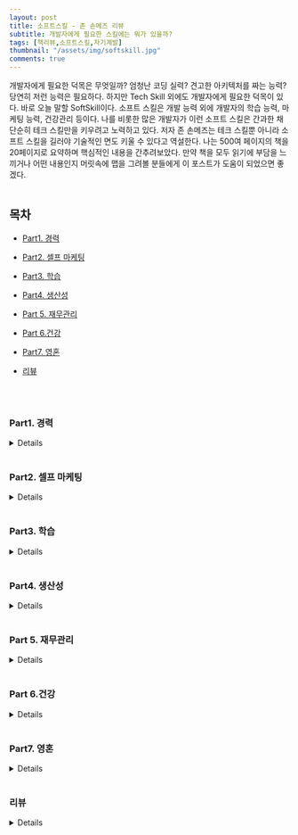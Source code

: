 ```yaml
---
layout: post
title: 소프트스킬 - 존 손메즈 리뷰
subtitle: 개발자에게 필요한 스킬에는 뭐가 있을까?
tags: [책리뷰,소프트스킬,자기계발]
thumbnail: "/assets/img/softskill.jpg"
comments: true
---
```


 개발자에게 필요한 덕목은 무엇일까? 엄청난 코딩 실력? 견고한 아키텍처를 짜는 능력? 
 당연히 저런 능력은 필요하다. 하지만 Tech Skill 외에도 개발자에게 필요한 덕목이 있다. 바로 오늘 말할 SoftSkill이다. 
 소프트 스킬은 개발 능력 외에 개발자의 학습 능력, 마케팅 능력, 건강관리 등이다. 
 나를 비롯한 많은 개발자가 이런 소프트 스킬은 간과한 채 단순히 테크 스킬만을 키우려고 노력하고 있다.
 저자 존 손메즈는 테크 스킬뿐 아니라 소프트 스킬을 길러야 기술적인 면도 키울 수 있다고 역설한다. 나는 500여 페이지의 책을 20페이지로 요약하며 핵심적인 내용을 간추려보았다. 만약 책을 모두 읽기에 부담을 느끼거나 어떤 내용인지 머릿속에 맵을 그려볼 분들에게 이 포스트가 도움이 되었으면 좋겠다. 
<br/>
<br/>
## 목차

- [Part1. 경력](#part1-경력)

- [Part2. 셀프 마케팅](#part2-셀프-마케팅)
  
- [Part3. 학습](#part3-학습)
 
- [Part4. 생산성](#part4-생산성)
  
- [Part 5. 재무관리](#part-5-재무관리)
  
- [Part 6.건강](#part-6건강)

- [Part7. 영혼](#part7-영혼)

- [리뷰](#리뷰)

<br/>
<br/>

### Part1. 경력

<details>

<div markdown="1">

#### 사업가의 마인드를 가져라
 소프트웨어 개발자는 자신의 경력을 사업으로 보아야 한다. 사업을 한다고 생각하면 결정도 사업가답게 할 수 있다. 성과와 상관 없이 일정한 급여를 정기적으로 벌다보면 회사원이라는 정체성에 갇히기 십상이다. 회사에 소속되어 일하더라도 자신의 정체성이나 경력을 조직에서 주어진 역할과 별개로 존재한다고 생각해야 한다.
#### 목표를 설정하고 미래에 대비해라
 큰 목표를 세우고 작은 목표로 세분화하여 실천하기

#### 면접 잘 보는 법
 친분을 쌓아라!
 - 가고싶은 회사의 기술 블로그에 댓글 달기
 - 가고 싶은 회사에 다니는 사람과 인맥쌓기
  
#### 전문성을 갖춰라
 - 하고자 하는 소프트웨어 개발 분야가 무엇인가?
  
#### 승진하기
  돈은 항상 책임의 뒤를 따르기 마련이다. 책임기회를 늘릴 기회는 절대 놓치지 마라
  * 책임 범위를 넓히는 법
	  -> 지금까지 등한시 되어 온 문제 중 하나를 골라 당신이 책임지고 이끌어 갈 만한 프로젝트를 만들어라
	   -> 신입 팀원이 업무에 적응할 때까지 도와주는 역할을 맡아라
	   -> 업무 절차를 기록하고 이러한 문서를 항상 최신 정보로 채워두는 역할을 맡아라
	   -> 누구나 피하려 하지만 당신이 맡아서 더 수월하게 하거나 자동화 할 수 있는 일이 있는지 찾아보라
  * 해결책을 제시하라
	-> 아이디어가 실현되지 못하는 이유, 혹은 이런 묹 해결이 어려운 이유를 이야기하는 사람은 어느 조직에나 많다. 그런 사람은 원래 어디에나 많다. 당신은 그런 역할을 맡지마라. 어떤 문제든 **해결책을 제시하는 사람, 또 그 해결책을 실행할 수 있는 사람이 돼라**

#### 전문가 되기
 좋은 습관 기르기 [추천책 - 습관의 힘, 찰스 두히그](http://www.yes24.com/Product/Goods/7950702)

#### 재택근무
 단점 : 시간 관리, 자발적으로 일하기, 외로움 [추천책 - 드라이브, 다니엘 핑크](http://www.yes24.com/Product/Goods/5819980?OzSrank=1)
 현명하게 대처하기

#### 이루고 싶은 게 있다면 이미 이룬 사람처럼 연기하라
 일을 시작하기 전에 이미 그 일을 성공적으로 완수한 사람처럼 연기하라는 뜻

 - 마치 성공에 필요한 기술과 재능을 이미 가지고 있는 것처럼 연기하라.
 - 마치 당신이 되고자 하는 사람이 이미 된 것처럼 연기하라.
 - 마치 이미 승리를 거머쥔 것처럼 연기하라. 끝까지 노력해서 결국 원하는 결과에 도달할 것이기 때문이다.
 - 아직 가보지 않은 길이라도 마치 여러 차례 경험해본 것처럼 연기하라.


#### 면접에서 모르는 기술이 나올 때

현재 할 수 있는 부분과 그렇지 못한 부분에 관해 솔직하게 이야기하라. 하지만 동시에 과거에 여러 장애물을 능숙하게 헤쳐온 사람답게 자신감 있는 태도와 자세를 지녀라

#### 지루한 이력서 바꾸기
- 전문가에게 맡기기
- 행동과 결과를 연결해서 보여줘라
> 단순히 어떤 일을 할 수 있는지 나열하지 않고, 과거에 어떤 행동을 했고, 그 행동을 통해 도출된 결과 보여주기

</div>
</details>

<br/>

### Part2. 셀프 마케팅

<details>

<div markdown="1">
블로그 포스트, 팟캐스트, 동영상, 잡지기사, 책, 코드캠프, 컨퍼런스 이용하기

#### 많은 시간을 들여 꾸준히 하기
> 아무런 가치를 제공하지 못하는 마케팅은 오래가지 못한다. 아무도 주목하지 않기 때문이다.

#### 내가 이번 년도 안에 블로그 올릴 토픽
- WebRTC 설명
- 소프트 스킬 리뷰 (지금 쓰고 있다!)
- 조엘 온 소프트웨어 리뷰
- 재직자전형 입학부터 졸업까지
- 개발자 면접 준비 시리즈 (CS 기초지식에 대하여)
- 도커와 쿠버네티스 설명
- Openshift에 대한 설명
- Spring boot 책 리뷰
- 개발자 추천 책 리뷰 시리즈 -> 아마 이번 분기 뿐 아니라 내내 올릴듯!
- 알고리즘 공부 리뷰 시리즈
- 내가 책 리뷰를 어떻게 준비하는지 방법론 소개
- 고졸 개발자로 얻는 장점과 단점

#### 존재감을 드러내줄 브랜드 만들기
브랜드는 소비자의 기대치를 설정하는 일종의 약속이다
브랜드는 제품 혹은 서비스에 대한 기대의 총합

##### 브랜드

|종류|설명  |
|:--:|:--|
| 메시지 |브랜드를 통해 전달하고자 하는 내용, 떠오르게 하려는 느낌 |
| 시각요소 | 시각요소를 최대한 많은 곳에 활용
| | 브랜드가 나타내는 색상, 스타일을 정해서 인지도 늘리기 |
| 일관성 | 메시지 내용, 전달방법, 전달시기 모두 일관성 있게
| 반복노출| 브랜드의 목적은 사람들이 로고를 보았을 때, 이름을 들었을 때 내가 대변하는 가치를 기억하고 기대하게 만드는 것

<br/>

#### 태그라인
브랜드를 표현할 수 있는 한 두 문장의 문구
> 예) 기억보단 기록으로
나의 태그 라인은 Just Start IT

#### 블로그를 운영하라
블로그의 장점
> 블로그를 통해 누리는 혜택은 경제적 영역에만 그치지 않는다. 블로그를 운영하면 의사소통 기술도 배울 수 있다. 생각을 정리해서 글로 옮기는 실력은 쉽게 길러지지 않는 만큼, 얻었을 때 큰 가치가 있다. 정기적으로 글을 쓰면서 글쓰기를 훈련하면 의사소통 기술이 발전한다. 이렇게 얻은 의사소통 기술은 인생의 여러 분야에 도움이 된다. 게다가 블로그에 정기적으로 글을 올리기 위해 공부하면서 자신이 활동하는 분야의 새로운 기술과 최신 동향 또한 파악할 수 있다.

#### 어떤 가치를 제공할지 고민하라
사람들이 원하는 것을 제공하라
> 당신이 선택한 틈새시장과 관련있는 커뮤니티에 가서 어떤 이야기가 많이 나오는지 확인하라

SNS 활용하기
강연, 강의, 그리고 발표 : 소규모로 시작하기
> 전문가인 척할 필요는 없다. 배운 내용을 공유한다는 마음으로 성의껏 임하라.

바보같아 보여도 괜찮아!
> 성공하고 싶다면 자존심은 잠시 접어두라. 사람들 앞에 나서서 바보 같아 보일 것을 두려워하지 마라. 지금 유명한 배우, 음악가, 운동선수, 강연자가 된 사람 모두 한때 자기 일을 훌륭하게 하지 못하던 시절이 있었다. 그래도 그들은 해보기로 하고 최선을 다했다. 어떤 일이든 끝이 난다. 그리고 어떤 일이든 꾸준히 하면 반드시 나아진다. 그렇게 될 때까지 버텨야 한다. 무신경해야 버틴다. 바보같아 보일 것을 두려워하지 마라
>> 나는 9,000개가 넘는 슛을 놓쳤다. 경기에 진 횟수는 300번 정도다. 반드시 이길 거라는 사람들의 믿음을 저버리고 진 경기도 26번이나 된다. 나는 실패하고 또 실패했다. 바로 그것이 내가 성공한 이유다 - 마이클 조던


</div>
</details>

<br/>

### Part3. 학습

<details>

<div markdown="1">

#### 기술로 배우는데 필요한 세 가지 핵심 사항

 1. 출발점 
 >배우려 하는 기술을 사용하기 위해 알아야할 기본적인 사항은 무엇인가?
 2. 학습범위
 > 배워야 하는 범위는 어느 정도인가? 배운 내용을 어떻게 활용할 수 있는가? 자세한 내용은 나중에 더 찾아볼 수 있으므로 처음부터 모든 내용을 상세히 배울 필요는 없다. 그 기술로 어떤 일을 할 수 있는지 큰 그림을 볼 수 있으면 된다.
 3. 기본 사용법
 > 해당 기술을 제대로 사용하게 되었을 때 기본적인 이용사례와 가장 흔하게 접하는 상황은 무엇인가? 평소에 80% 비중으로 사용하게 될 20%의 핵심 기술은 무엇인가?

#### 10단계 학습법
- 1단계
> 배우려는 주제에 대한 기본 조사
> 앞으로 배울 주제에 어떤 내용이 있는지?
> 그 범위는 어떻게 되는지?
- 2단계
> 선택할 주제가 어떤지, 범위는 어느정도인지 개념을 1단계에서 잡은 후, 집중할 학습 영역 명확히 정하기
> 적당한 크기로 나눈 주제
> ex) 원래 주제 : C# 배우기
>       적당한 크기로 나눈 주제 : 간단한 콘솔 응용 프로그램 제작에 필요한 C# 언어 배우기
- 3단계
> 성공을 정의하라
> 학습에 돌입하기 저에 성공 기준을 **명확히** 하기
> C# 배우기의 좋은 성공 기준 예 : C#의 주요 기능들을 활용해서 간단한 응용 프로그램을 만들겠다.
- 4단계
> 자료를 찾아라.
> 선택한 주제에 관해 가능한 많은 자료를, 품질에 상관없이 모으기
> 자료의 종류 : 책, 팟캐스트, 블로그, 소스코드, 온라인 영상, 프로젝트 사례, 해당 주제의 전문가, 온라인 콘텐츠
- 5단계
> 학습 계획을 세워라.
> 자료 모은 것을 기반으로 무엇을 어떤 순서로 배울지 정리하기
> 나만의 학습 순서 찾기
> 여러 책의 목차를 참고하며 모듈을 짜는 것이다. 나는 어떤 순서로 이걸 공부할까?
- 6단계
> 자료 선별학. 
> 자료 중에서 목표 달성에 도움이 될 가치 있는 자료만 고르기
> 4단계에서 모은 자료를 검토해 학습 계획에 적합한 자료 찾기
- 7단계
> 대충 사용할 수준까지 배워라 
> 8단계에서 그 기술을 놀듯이 다뤄볼 수 있는 수준의 정보를 얻는 것.
> 자료를 훑어보거나 요약, 소개 부분만 확인해서 어떤 기술인지 정보만 습득하기
- 8단계 ( PLAY! ) 
> 대상을 직접 탐구하면 다양한 질문이 떠오를 것이다.
> 새로운 기술이나 프로그래밍 언어를 배우는 중이라면 이 단계에서 작은 프로젝트를 만들어서 어떤 결과가 나오는지 확인해보는 것도 좋다. 답을 찾지 못한 질문은 따로 적어두라. 그에 대한 해답은 9단계에서 찾으면 된다.
- 9단계 
> 유용한 일을 할 정도까지 배워라.
> 8단계에서 가지고 놀면서 했던 질문들에 대한 답찾기
- 10단계
> 가르쳐라. 나의 경우에는 블로그에 포스팅을 하면 될 것 같음

#### 멘토찾기
멘토의 자질 체크리스트

 - 내가 하려는 일을 해본 적 있는 사람인가?
 - 내가 하려는 일을 하도록 다른 이를 도와준 적 있나?
 - 어떤 일을 성취한 경험이 있는가?
 - 성격이 나와 맞는가?

가상의 멘토 찾기 [추천도서 - 생각하라! 그러면 부자가 되리라, 나폴레온 힐](http://book.interpark.com/product/BookDisplay.do?_method=detail&sc.prdNo=278612721&gclid=Cj0KCQjwxJqHBhC4ARIsAChq4avubAESIXpsf8C_YET71O4Kt2Llbr_Q3lFVdd22dA4VA4m_ehaop5UaAme0EALw_wcB)

#### 지식의 빈틈 찾기

**빈틈이 생기는 이유** 

지식의 빈틈이 있을 때 빈틈을 찾아서 메꾸지 않고 핑계를 대며 넘어가서

**빈틈 찾기**

평소 유난히 많은 시간이 드는 부분이나 반복적으로 자주 하는 작업 보기
답할 수 없는 면접 질문

**빈틈 채우기**

정확히 무엇을 배워야 할지 알아내라. 집중할 영역을 최대한 구체적이고 명확하게 설정하라.
대화나 논의 중에 잘 이해가 되지 않는 부분이 있다면 대충 넘어가지 말고 명확히 이해될  때까지 질문하라.
 
</div>
</details>

<br/>

### Part4. 생산성

<details>

<div markdown="1">

#### 집중은 생산성을 높이는 유일한 방법
#### 생산성 계획

매주 해야할 일을 두 시간 이하의 작은 작업으로 나누기 -> 저자는 kanban board를 활용
분기별 계획
- 한 해를 3개월씩 4분기로 나눔
- 분기마다 완료할 큰 프로젝트를 정하고 작은 목표를 계획함
- 할 일은 주 단위나 일 단위로 나누어서 생각
- 한 분기동안 완료하고자 하는 일의 개요를 간단히 작성
	- 주요 목표와 이것을 달성하는 방법에 대한 아이디어를 얻고 이 목표에 계속 집중이 가능하다.

월간계획
- 매월 1일이 한 달치 달력을 출력하고 이 달에 해야할 일을 계획
- 한 달 동안 할 수 있는 일의 양을 어림잡아 예측
- 분기별 개요에서 작업할 항목을 가져와서 그 달에 할 만할 일이 무엇인지 확인
- 매월 하고 싶은 일도 함께 계획
	- 저자는 매월 1일에 그 달에 필요한 유튜브 동영상을 일괄 생성해둠

주간계획
- 매주 월요일 아침 한 주간의 일정을 계획
- 매주 해야할 일을 전부 기록해둔 체크리스트 작성

일간 계획과 실행

휴식 주간도 필요하기 때문에 일정으로 넣기

#### 할당 체계를 도입해 생산성을 높여라
 완료해야 할 일을 꾸준히 진행할 수 있는 유일한 방법은 미리 설정해둔 기간 내에 얼마나 처리할 것인지 목표를 세우는 것

 할당량은 엄격하게 지키기

할당량 예시
- 매주 3회 조깅하기
- 매주 블로그 글 한 개 작성하기
- 매일 책 한개 장씩 쓰기
- 매주 뽀모도리 50개 끝내기

할 일과 진행 빈도 설정함으로써 생산성을 높일 수 있다

> 목표했던 일을 해내는 것 외에는 다른 어떤 선택지도 두지 마라. 마음 속에서 실패란 단어를 아예 지워버려라. 한 번이라도 실수를 용납하면 다시 실수하게 되고 이내 '할당량'은 아무런 기능도 하지 못할 것이다.

> 제대로 실천하지 못하면 전체 체계가 무너지므로 달성 가능하고 유지 가능한 할당량을 선택하라. 결국 실패할 게 뻔한 목표를 세우지 마라. 처음에는 작은 목표를 세우고 이를 성공적으로 실천하면서 규모를 접접 키우는 식으로 접근하는게 좋다.

할당 체계 규칙
- 반복 가능한 작업을 선택한다
- 작업이 완료되고 반복되어야 하는 주기를 정한다.
- 한 주 안에 작업을 몇 번 완료할 것인지 할당량을 정한다.
- 실천한다. 할당량을 완수할 수 있도록 실천한다.
- 조정한다. 할당량을 더 높이거나 낮춘다. 하지만 실천 주기 도중에는 조정하지 않는다.

추천도서
[최고의 나를 꺼내라, 스티븐 프레스필드](http://book.interpark.com/product/BookDisplay.do?_method=detail&sc.shopNo=0000400000&sc.prdNo=201437860&sc.saNo=003002001&bid1=search&bid2=product&bid3=title&bid4=001)
[왜 나는 항상 결심만 할까, 켈리 맥고니걸](http://book.interpark.com/product/BookDisplay.do?_method=detail&sc.shopNo=0000400000&sc.prdNo=210668102&sc.saNo=003002001&bid1=search&bid2=product&bid3=title&bid4=001)

#### 책임감을 가져라
 자기 자신에게 책임을 가짐으로써 스스로 동기부여하기

#### 탈진 극복하기
인간은 새로운 것을 접한 초기에는 흥미를 느끼며 접근한다. 하지만 시간이 지나 익숙해질 수록 점점 당연하게 생각하거나 심지어 별로라고 생각하기도 한다.

생산성이 높아질 수록 오히려 생산적이라는 느낌은 점점 줄어든다.

흥미, 동기, 결과, 벽이 그려진 그림을 다시 보라. 벽 바로 뒤에서 일어나는 일을 생각해라. 어떻게 해서든 벽을 넘기만 한다면? 상황이 갑자기 엄청나게 변한다. 동기와 흥미도 바로 돌아올 것이다.

탈진이 찾아오더라도 신경쓰지 말고 고통을 견뎌야 한다. 그리고 벽을 넘어가야 탈진을 '치유'할 수 있다. 고통을 견디는 것이야말로 탈진을 극복하는 비결이다. 결국, 더 많은 벽에 부딪힐테지만 하나씩 극복할 때마다 더 강한 에너지와 성취 동기가 솟아날 것이다. 그리고 경쟁 상대의 숫자는 계속 줄어들 것이다.

나는 일정을 정해놓고 거기에 나를 끼워맞췄다. 비가 오나, 눈이오나 내 기분이 어떻든 상관없이 할에 한 개 장씩 썼다.

#### 낭비되는 시간 줄이기

#### 반복 행위의 중요성
생산성의 진정한 비결은 오랜 시간동안 반복해서 해내는 것이다.
> 지금이 바로 행동에 옮길 때다. 내일이나 다음 주는 없다. 지금이어야 한다. 만약 목표를 이루고 싶다면, 다른 사람이나 환경에 휘둘리지 않고, 스스로 더 나은 미래를 만들고 싶다면, 원하는 방향으로 당신을 안내해줄 **반복 행위를 만들어라.**

#### 습관을 개발하기
신호, 반복 행위, 보상
나쁜 습관을 인식하고 경계하기
- 늘 하는 일 중 죄책감이 느껴지는 것은 무엇인가?

#### 작업 분할하기
일을 미루는 습관은 생산성을 떨어뜨리는 주요 원인 중 하나다. 일을 미루는 이유는 **문제에 압도되기 때문**이다.

작업 작게 나누기
- 큰 작업을 작은 작업으로 나누는 것은 ***더 많은 일을 해내고***, ***작업 시간이 걸리는 시간을 더 정확하게 예측하고자 할 때*** 사용하는 방법
- 작게 나누다보면 부족한 정보가 있다는 것을 초기에 깨달을 수 있다.
- 작은 작업 하나하나에는 명확한 목표가 있어야 한다.


#### 문제 나누기
어려운 알고리즘을 작성하려면 바로 머리를 부딪혀가며 코드를 작성할 게 아니라 독립적으로 문제를 해결할 수 있는 작은 조각으로 나누는 편이 좋다.

#### 힘든 일을 피하지 마라.
> 사람들은 모두 인생의 지름길을 찾는다. 성공에 꼭 필요한 부분조차 힘들다는 이유로 피해갈 방법을 찾는다. 누구나 히든 일은 하기 싫어하지만, 힘든 일의 결과물을 즐기고 싶어한다.
> 그러나 현실을 그렇지 않다. 가치 있는 것들은 모두 힘들게 일해서 얻은 결과물이다. 특히 소프트웨어 개발자로서 경력을 다지기 위해 제대로 된 **성과를 얻고 싶다면 자리를 지키고 앉아서 원하는 일이든 그렇지 않은 일이든 모두 해내는 법을 배워야 한다.**

> 당신이 힘들다고 말하는 일은 거의 당신에게 득이 되는 일이며, 경력을 개척하거나 새로운 기회를 열 수 있는 일이다. 하지만 별 소득이 없는 일은 항상 굉장히 쉽게 느껴진다.

**결국에는 장기적으로 노력하고 인고의 시간을 보내며 꼭 필요한 지루한 일을 해낸 사람이 앞서간다. 큰 격차로 말이다.**

**자신의 모든 잠재력을 발휘할 수 있는 방법은 칼을 갈고, 이를 악물고, 일하러 가는 것이다.**

#### 뭐라도 하는 게 아무것도 하지 않는 것보다 낫다.

행동을 주저하는 이유 => 두려움
> 자신의 지식을 바탕으로 최선의 행동을 한 뒤에 후회하는 사람은 거의 없다. 반대로 아무 행동도 하지 않은 것을 후회하는 사람은 대단히 많다.

#### 실천을 위한 체크리스트
- 내가 행동을 주저하는 구체적인 이유는 무엇인가?
- 결정을 내려야 하는 선택이 있다면 무엇인가?
- 잘못된 선택을 했을 때 얻을 수 있는 최악의 결과는 무엇인가?
- 잘못된 선택을 하면 되돌아와서 다른 선택을 할 수 있는가? 이 때 치러야 할 대가가 큰가?
- 선택지 사이에 큰 차이가 있는가? 즉시 행동 할 수 있는 차선책을 선택할 수 있는가?
- 문제가 생기면 저절로 드러나는가? 어떤 행동을 취한 뒤에 올바른 방향을 찾을 때까지 계속 방향을 바꿀 수 있는가?
- 행동을 취하지 않는다면 어떤 일이 일어나는가? 그 대가는 시간인가, 기회의 상실인가, 아니며 금전적 손해인가?
</div>
</details>

<br/>

### Part 5. 재무관리

<details>

<div markdown="1">

#### 근시안적인 사고에서 벗어나기
> 사람들은 월 할부금을 내는데 지장이 없으면 전체 금액을 크게 개의치 않는다.

>미래에 대한 고민 없이 근시안적으로 재정을 관리하면 버는 만큼, 혹은 그 이상 지출할 가능성이 있어서 위험하다.

#### 연봉 협상의 기술
연봉 협상을 할 때 어떻게 처신하는지가 회사에서 어떤 대우를 받을지에 큰 영향을 준다는 점에서 연봉 협상은 중요하다

**협상은 회사에 지원 전에 시작된다.**
"평판"은 협상에 영향을 미친다.
셀프 마케팅을 해라
- 최대한 많은 매체를 활용해서 이름 알리기

**금액을 먼저 말하지 않기**
나에게 편성된 예산을 말해주면 내 예산과 맞는지 말해줄 수 있다고 하기
직전 연봉을 물어보면 복리후생까지 모두 포함하여 전체 금액을 말하기

#### 부동산 투자
> 좋은 매물을 알아보려면 연습과 시장 공부, 두 가지가 필요하다. 부동산 투자를 하고 싶을 때, 가장 먼저 해야할 일은 시장공부다. 부동산 매물이 어느 정도 가격에 거래되는지 알아보라. 좋은 가격이 어느 정도 수준인지 감이 올 때까지 매물 크기, 임대료, 매물 위치 등을 조사해보라.
> 제대로 제안하려면 매물과 관련된 모든 숫자를 고려해보아야 한다. 부동산 가격을 바탕으로 대출금을 비롯해 세금, 보험, 입주자 협회 회비, 공과금 등의 해당 매물 유지에 필요한 모든 비용을 계산해보라

#### 은퇴 계획 세우기
월 지출을 줄일 방법을 찾는 것이 은퇴 대비 저축에 큰 도움이 된다는 이야기다. 좋은 투자처 찾기, 좋은 직장 구하기, 연봉 인상하기보다 지출을 줄이는 것이 제일 도움이 된다. 즉, 절약이 답이다.

* 은퇴 계좌 이용하기
* 조기 은퇴 계획을 세우거나 빠르게 부를 축적해라.
	* 불로소득을 얻을 '여러' 경로 만들기
		* 지출 줄이기
		* 많이 벌기 - 부업 기회 놓치지 말기
		* 수익성이 좋은 투자처 찾기

#### 부채의 위험성
이자 소득은 당신에게 자유를 주고, 부채는 당신을 구속한다.
부채가 있는 상태에서 저축하는 것은 가장 큰 실수이다. 특히 신용카드 빚이 있을 때
대출은 이율이 높은 대출을 가장 먼저 갚아라
**지출할 이자보다 큰 수익을 가져올 투자라고 확신할 때 부채를 만들어라**

은퇴란
> 자금 압박 때문에 억지로 하고 싶지 않은 일을 하지 않아도 되는 재정적 자유

발품을 팔고 열심히 일하며 항상 어제의 나보다 조금이라도 더 나은 내가 되기 위해 노력해서 행운을 만날 가능성을 높였다.



</div>
</details>

<br/>

### Part 6.건강

<details>

<div markdown="1">


#### 동기부여

게임 형식으로 된 동기부여 어플
https://habitica.com/static/home

https://www.superbetter.com/

https://zombiesrungame.com/

난 이 중 해비티카가 제일 괜찮은 것 같다.
다만 지금은 notion을 적극 활용하고 있다.

> 당장 어떤 기분이 들든 상관없이 목표로 정해둔 날짜까지는 사전에 결정해 둔 목표를 지켜나가도록 해라

</div>
</details>

<br/>


### Part7. 영혼

<details>

<div markdown="1">

> "자신을 정복하지 못하면 자신에게 정복당한다" - 나폴레온 힐

믿고자 하는 바를 자신에게 반복해서 말해주면 믿음도 바뀐다.
생각을 행동으로 실현하는 방식으로 정신이 우주를 조작할 수 있다. 즉, 당신의 믿음이나 생각이 세상에 영향을 줄 수 있다.

#### 긍정적인 태도 갖추기
긍정적 사고 : 자신에게 상황을 이길 수 있는 힘이 있다는 믿음
> 내면의 힘이 현실을 바꿀 수 있다는 생각을 오래 하면 긍정적인 태도가 발현된다. 긍정적인 태도가 있으면 현실과 동떨어진 환상 속에 살지 않는다. 그보다 자신이 바라는 바를 현실로 실현할 수 있는, 최선의 미래가 기다리고 있는 세계에서 살 수 있다.

[긍정적인 사고방식, 노먼 빈센트 펄](http://www.kyobobook.co.kr/product/detailViewKor.laf?mallGb=KOR&ejkGb=KOR&barcode=9788984077867)

#### 두뇌 프로그래밍
진짜 싸워야 하는 대상은 평범한 수준에 머물러 있으려는 자신이다.

자아상이란-> 자기가 보는 자기의 진짜 모습
> 정체성의 핵심이라고 믿는 부분도 바꿀 수 있다는 사실을 받아들이면 원하는 모습으로 자아상을 바꿀 수 있다.

#### 뇌를 새롭게 프로그래밍 하기
> 이미 그러한 사람이 된 것처럼 행동하라. 말투, 옷차림, 양치질까지도 모두 이미 원하는 모습이 된 것처럼 하라. 현실은 잠시 잊어라. 당신의 변화에 관해 누가 뭐라하든 신경 쓰지 마라. 그 대신 목표를 이미 이루었고 당신이 원래 그런 성격이었던 것처럼 행동하라.

나는 나를 이런 사람으로 생각할 것이다.
- 시작한 일은 끝을 보는 뒷심있는 사람이다.
- 계산이 빠르고 꼼꼼한 사람이다.
- 항상 물건이든 기분이든 정돈된 사람이다.
- 발표를 잘하고 원하는 것을 쟁취하는 커리어우먼

사람들은 자신이 연약하다고 이야기하는 사람을 피한다. 직설적으로 말해 이런 성격은 매력적이라고 느끼기 어렵다.


#### 추천도서
- 의욕이 생기지 않고 게으름을 피우고 싶을 때 [최고의 나를 꺼내라](http://www.kyobobook.co.kr/product/detailViewKor.laf?ejkGb=KOR&mallGb=KOR&barcode=9788992977029&orderClick=LAG&Kc=)
- 대인 관계에 어려움을 겪을 때 [인간관계론](http://www.kyobobook.co.kr/product/detailViewKor.laf?ejkGb=KOR&mallGb=KOR&barcode=9791187142560&orderClick=LAG&Kc=)
- 이상을 현실로 만들고 싶을 때 [생각하라! 그러면 부자가 되리라](http://www.kyobobook.co.kr/product/detailViewKor.laf?ejkGb=KOR&mallGb=KOR&barcode=9791188393435&orderClick=LAG&Kc=)
- 믿음을 긍정적으로 바꿀 수 있는 방법을 알고 싶을 때 [맥스웰 몰츠 성공의 법칙](http://www.kyobobook.co.kr/product/detailViewKor.laf?ejkGb=KOR&mallGb=KOR&barcode=9791162541159&orderClick=LEa&Kc=)
- 삶을 더 긍정적으로 살아가고 싶을 때 (종교) [긍정적 사고방식](http://www.kyobobook.co.kr/product/detailViewKor.laf?ejkGb=KOR&mallGb=KOR&barcode=9788984077867&orderClick=LAG&Kc=)
- 삶, 경제, 일에 관한 질문을 던지는 책 [아틀라스](http://www.kyobobook.co.kr/product/detailViewKor.laf?ejkGb=KOR&mallGb=KOR&barcode=9788958626664&orderClick=LAG&Kc=)
- 코드 작성법, 코드 구조화 방법에 대한 책 [Code complete](http://www.kyobobook.co.kr/product/detailViewKor.laf?ejkGb=KOR&mallGb=KOR&barcode=9791158390600&orderClick=LAG&Kc=)
- 단순하고 이해하기 쉬운 코드에 대한 책 [Clean code](http://www.kyobobook.co.kr/product/detailViewKor.laf?ejkGb=KOR&mallGb=KOR&barcode=9788966260959&orderClick=LAG&Kc=)
- 디자인 패턴에 대한 책 [Head first design pattern](http://www.kyobobook.co.kr/product/detailViewKor.laf?ejkGb=KOR&mallGb=KOR&barcode=9788979143409&orderClick=LEA&Kc=)
- 부동산 투자 [바닥부터 시작하는 백만장자들의 부동산 투자법](http://www.kyobobook.co.kr/product/detailViewKor.laf?ejkGb=KOR&mallGb=KOR&barcode=9788991230279&orderClick=LAG&Kc=)
- 재무 관리 [부자 아빠 가난한 아빠](http://www.kyobobook.co.kr/product/detailViewKor.laf?ejkGb=KOR&mallGb=KOR&barcode=9791158883591&orderClick=LEa&Kc=)

### 당당하게 실패해라 

이 장은 내가 너무 감명깊게 읽은 챕터이다.
> 실패를 두려워하는 것은, 어쩌면 실패 때문에 **자신의 가치까지 떨어진다는 생각**이 들어서 너무 민감하게 반응하는 것일 수도 있다.

> 실패는 성공의 어머니다. 두려워하지 말고 실패를 받아들여라. 실패는 패배가 아니다. 오히려 실패는 성공으로 가는 여정에서 누구나 경험하는 과정이다. 작은 실패는 성공으로 가는 여정에서 누구나 경험하는 과정이다. 작은 실패 한 번 경험하지 않고 보람을 느낄 만한 결과에 이르는 일이란 거의 없다.

> 현실에서 실패하면 그 경험으로부터 배우고 성장하라.

> 실패를 수용하라
> > 실패가 예상되더라도 정면으로 맞을 준비를 해두어라.
> 
>> 성장하고 싶다면 실패할 수밖에 없는 상황에 자신을 던져라.
>
>> 위험하다는 이유로 아무런 도전도 하지 않으면 정체되기 십상이다.
> 
> > 살면서 많은 실패를 경험할 것이고 그 대부분은 피할 수 없으리라는 사실을 자각하라. 모든 일을 처음부터 완벽하게 할 수는 없다. 실수도 하게 될 것이다.

**실패를 해도 괜찮다는 사실 또한 깨달아야 한다. 실패해도 괜찮다. 실패를 줄이려고 노력하는 건 괜찮지만 실패 때문에 자아가 상처입을까 두려워서 기회를 놓치는 일은 없게 하라. 실패해도 괜찮다는 것, 실패보다 실패에 어떻게 대처하는 지가 당신의 정체성을 규정한다는 것을 깨달으면 실패에 대한 두려움을 훨씬 더 쉽게 극복할 수 있다.**

**일부러라도 불편한 일을 자꾸 해보라. 책의 앞부분에서 바보처럼 보이는 일을 두려워하지 말라고 이야기한 것을 기억할 것이다. 실패도 이와 마찬가지다. 실패할 수밖에 없는 상황에 의도적으로 자신을 노출하라. 실패를 성공으로 향하는 연료로 삼아라. 실패와 실패에 대한 두려움을 많이 겪을 수록 실패의 영향력은 점점 줄어들 것이다.**

> 위인들이 거둔 최고의 성공은 최악의 실패 한 걸음 앞에 있었다. -나폴레온 힐

> 실패에 대한 두려움때문에 피해온 일 중에 적어도 하나는 꼭 해보기로 결심하라. 절대 성의없이 하지 마라. 실패할 것을 알면서도 할 때는 뭐든 **적당히** 해보는 사람들이 많다. 진짜 열심히 하지 않았다는 이유를 들어 실패와 거리르 두고 싶어서, 실패를 제대로 경험하고 싶지 않아서 그러는 것이다. 진짜 열심히 노력하고 제대로 실패를 맛보라.


</div>
</details>

<br/>

### 리뷰

<details>

<div markdown="1">
 처음 소프트 스킬을 읽은 것은 3년 전 회사에서였다. 당시 팀에서는 개발자 문화를 만들기 위해서 함께 칼럼이나 책을 읽었다. 일에 치여 살던 때라 책의 내용은 크게 와닿지 않았다. 개발자로 살기보다 회사원으로 살던 때였다.
  
 3년이 지난 지금, 개발자로서 어떻게 살아갈까 생각하다보니 다시 이 책을 찾게 되었다. 고등학교 졸업 후 아무 비전도 없이 사회에 치여 살아가기만 했단 생각이 들었다. 그런 내게 소프트 스킬은 비전을 제시해주었다. 

 실패를 두려워하지 말라는 챕터가 제일 와 닿았다. 고등학교 때부터 공부를 열심히 하지않아도 잘 나오는 성적에, '나는 공부를 하지 않아도 웬만큼 한다' 고 말하고 다녔다. 지금 생각해보면 실패가 두려웠던 것 아니었을까싶다. 그 때의 태도는 스물 여섯까지 이어졌다. 스물 일곱에는 이대로 살면 어중이 떠중이 일 것 같다는 생각에 사내 세미나를 하는 등 노력을 했다. *나는 여전히 실패가 두렵다* 그래도 내가 두려워하는 것들에 기꺼이 날 던지면서 익숙해져야겠다.

최근에 에버랜드를 갔다. 바이킹이 무서워 항상 앞자리에서 손잡이를 꼭 잡고 탔다. 그 날은 용기가 솟았는지, 궁금했는지 끝자리에 앉았다. 하늘에 솟구치는 때에 맞추어 팔도 들어봤다. 생각보다, 무섭지 않았다.

두려움이란 이런게 아닐까? 무서워서 시도도 하지 못했던 것이 까보니 별 것 아니었다는. 개발자로서, 사회인으로서, 인간으로서 갖는 두려움들이 있다. 어색한 면접, 청중들 앞에서 세미나, 모르는 질문들에 흘리는 진땀.... 타파할 때마다 블로그에 자랑을 해보아야겠다.

이 모든 것은 작은 단위로 나누어서 끊임없이 해야 이뤄지는 것이다. 유명한 개발자가 되어서 어마어마한 연봉을 받고 살다가 끝에는 은퇴해서 멘티들을 키우는 일을 하고픈게 내 꿈인데, 목표를 생각하고 매일 정해진 양을 정해진 시간에 꾸준히 해야겠다. 

내 욕심이 너무 크고 허황되었다고 비웃는 사람들 앞에서 나는 작아진다. 기껏 설계를 다 짜고 이제 실행만 하면 되는데, "야, 그게 되겠냐" 한마디면 설계안을 박박 찢는 것이다. 나는 개썅마이웨이가 안된다. 눈치보고 작아진다. 그러느라 허황되어도 꿈을 꾸던 나는 마음속에 묻어버린다.

가끔 자신의 방식을 고수하다가 인정 받은 유명인들을 본다. 나는 옛날 노래를 좋아하는데 촌스럽다고 비웃음 당할까봐 숨어들었다. 그런데 아이유는 옛날 노래를 리메이크 하면서 사람들의 취향을 '촌스럽게' 바꾸었다. 나는 옛날 아이돌 노래를 좋아한다. 근데 뭔가 쪽팔림에 숨어듣는다. 재재는 옛날 아이돌 노래를 '숨어듣는 명곡'이라며 다시 수면으로 끌어올렸다. 

내 방식을 비웃음 앞에서 고수한다는 것은 분명 어려운 일일 것이다. 특히 나같이 눈치보는 사람들에게는. 그런데 누군가는 고수하던 자신의 방식을 주류로 만든다. 그렇다면 나는 못할게 뭔가? 이렇게 책을 구구절절 감명 깊었다고 쓰는 것도 누군가 보기에 '비효율적'이고 바보같아 보일 수 있다. (적어도 내 안의 또다른 장인수는 내게 그랬다) 그런데 이 방법은 나의 마음에 든다. 이렇게 책을 아카이빙 하면 또 다시 책을 읽지 않고도 새로운 인사이트를 준다. 한 명의 독자의 마음에 들었으면 되었다.

앞으로 이렇게 블로그에 글을 올릴 예정이다. 그리고 중단하지 않도록 노력할 것이다. 적어도 일주는 해봐야지! 소프트 스킬을 읽어보고 싶었거나 읽으려는 사람들에게 도움이 되었으면 좋겠다.
</div>
</details>
<br/>
<br/>